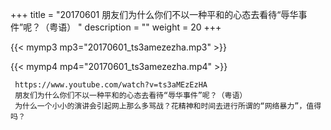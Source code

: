 +++
title = "20170601  朋友们为什么你们不以一种平和的心态去看待“辱华事件”呢？（粤语） "
description = ""
weight = 20
+++

{{< mymp3 mp3="20170601_ts3amezezha.mp3" >}}

{{< mymp4 mp4="20170601_ts3amezezha.mp4" >}}

     https://www.youtube.com/watch?v=ts3aMEzEzHA 
     朋友们为什么你们不以一种平和的心态去看待“辱华事件”呢？（粤语） 
     为什么一个小小的演讲会引起网上那么多骂战？花精神和时间去进行所谓的“网络暴力”，值得吗？ 

